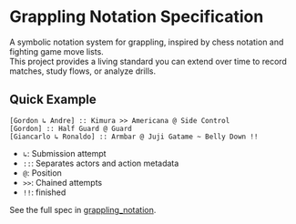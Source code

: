 # Grappling Notation Specification

A symbolic notation system for grappling, inspired by chess notation and fighting game move lists.  
This project provides a living standard you can extend over time to record matches, study flows, or analyze drills.  

## Quick Example

```text
[Gordon ↳ Andre] :: Kimura >> Americana @ Side Control
[Gordon] :: Half Guard @ Guard
[Giancarlo ↳ Ronaldo] :: Armbar @ Juji Gatame ~ Belly Down !!
```

- `↳`: Submission attempt
- `::`: Separates actors and action metadata
- `@`: Position
- `>>`: Chained attempts
- `!!`: finished

See the full spec in [grappling_notation](./grappling_notation.md).
